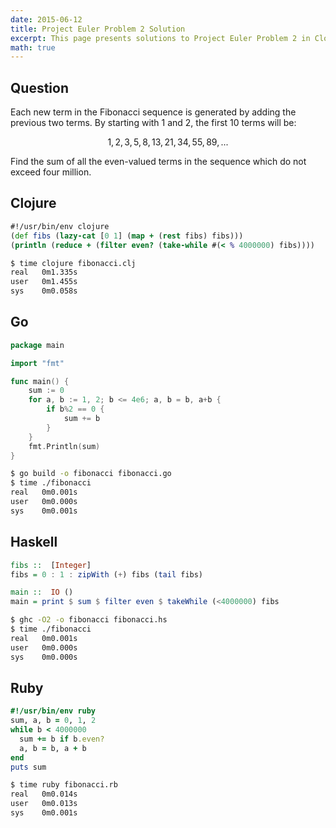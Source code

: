 ```yaml
---
date: 2015-06-12
title: Project Euler Problem 2 Solution
excerpt: This page presents solutions to Project Euler Problem 2 in Clojure, Go, Haskell and Ruby.
math: true
---
```



## Question

<p>
Each new term in the Fibonacci sequence is generated by adding the previous two 
terms. By starting with 1 and 2, the first 10 terms will be:
</p>

$$1, 2, 3, 5, 8, 13, 21, 34, 55, 89, ...$$

<p>
Find the sum of all the even-valued terms in the sequence which do not exceed 
four million.
</p>






## Clojure

```clojure
#!/usr/bin/env clojure
(def fibs (lazy-cat [0 1] (map + (rest fibs) fibs)))
(println (reduce + (filter even? (take-while #(< % 4000000) fibs))))

```


```bash
$ time clojure fibonacci.clj
real   0m1.335s
user   0m1.455s
sys    0m0.058s
```



## Go

```go
package main

import "fmt"

func main() {
	sum := 0
	for a, b := 1, 2; b <= 4e6; a, b = b, a+b {
		if b%2 == 0 {
			sum += b
		}
	}
	fmt.Println(sum)
}
```


```bash
$ go build -o fibonacci fibonacci.go
$ time ./fibonacci
real   0m0.001s
user   0m0.000s
sys    0m0.001s
```



## Haskell

```haskell
fibs ::  [Integer]
fibs = 0 : 1 : zipWith (+) fibs (tail fibs)

main ::  IO ()
main = print $ sum $ filter even $ takeWhile (<4000000) fibs
```


```bash
$ ghc -O2 -o fibonacci fibonacci.hs
$ time ./fibonacci
real   0m0.001s
user   0m0.000s
sys    0m0.000s
```



## Ruby

```ruby
#!/usr/bin/env ruby
sum, a, b = 0, 1, 2
while b < 4000000
  sum += b if b.even?
  a, b = b, a + b
end
puts sum
```


```bash
$ time ruby fibonacci.rb
real   0m0.014s
user   0m0.013s
sys    0m0.001s
```


